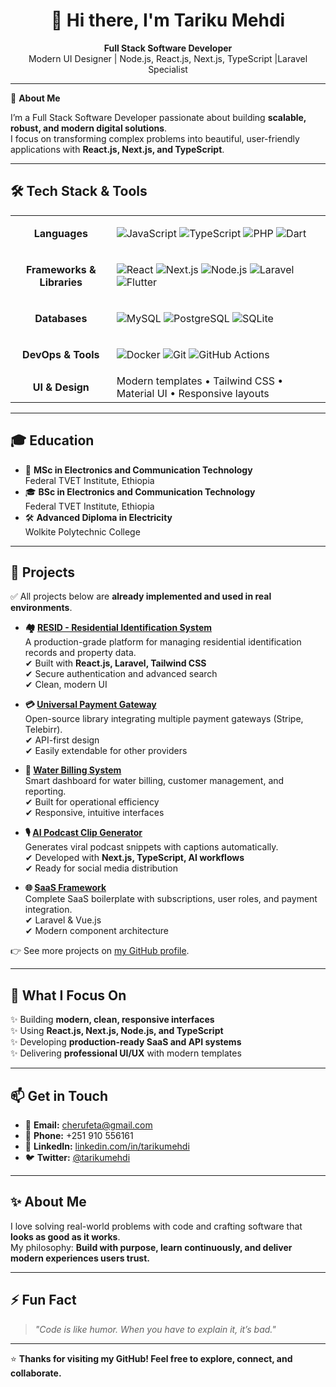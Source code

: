 <h1 align="center">👋 Hi there, I'm Tariku Mehdi</h1>

<p align="center">
  <strong>Full Stack Software Developer</strong><br/>
  Modern UI Designer | Node.js, React.js, Next.js, TypeScript |Laravel Specialist
</p>

---

🎯 **About Me**

I’m a Full Stack Software Developer passionate about building **scalable, robust, and modern digital solutions**.  
I focus on transforming complex problems into beautiful, user-friendly applications with **React.js, Next.js, and TypeScript**.

---

## 🛠️ Tech Stack & Tools

<div align="center">

<table>
<tr>
<td align="center"><b>Languages</b></td>
<td>

![JavaScript](https://img.shields.io/badge/-JavaScript-F7DF1E?logo=javascript&logoColor=black)
![TypeScript](https://img.shields.io/badge/-TypeScript-3178C6?logo=typescript&logoColor=white)
![PHP](https://img.shields.io/badge/-PHP-777BB4?logo=php&logoColor=white)
![Dart](https://img.shields.io/badge/-Dart-0175C2?logo=dart&logoColor=white)

</td>
</tr>

<tr>
<td align="center"><b>Frameworks & Libraries</b></td>
<td>

![React](https://img.shields.io/badge/-React-20232A?logo=react&logoColor=61DAFB)
![Next.js](https://img.shields.io/badge/-Next.js-000000?logo=next.js&logoColor=white)
![Node.js](https://img.shields.io/badge/-Node.js-339933?logo=node.js&logoColor=white)
![Laravel](https://img.shields.io/badge/-Laravel-F55247?logo=laravel&logoColor=white)
![Flutter](https://img.shields.io/badge/-Flutter-02569B?logo=flutter&logoColor=white)

</td>
</tr>

<tr>
<td align="center"><b>Databases</b></td>
<td>

![MySQL](https://img.shields.io/badge/-MySQL-4479A1?logo=mysql&logoColor=white)
![PostgreSQL](https://img.shields.io/badge/-PostgreSQL-336791?logo=postgresql&logoColor=white)
![SQLite](https://img.shields.io/badge/-SQLite-003B57?logo=sqlite&logoColor=white)

</td>
</tr>

<tr>
<td align="center"><b>DevOps & Tools</b></td>
<td>

![Docker](https://img.shields.io/badge/-Docker-2496ED?logo=docker&logoColor=white)
![Git](https://img.shields.io/badge/-Git-F05032?logo=git&logoColor=white)
![GitHub Actions](https://img.shields.io/badge/-GitHub%20Actions-2088FF?logo=github-actions&logoColor=white)

</td>
</tr>

<tr>
<td align="center"><b>UI & Design</b></td>
<td>
Modern templates • Tailwind CSS • Material UI • Responsive layouts
</td>
</tr>
</table>

</div>


---

## 🎓 Education

- 📘 **MSc in Electronics and Communication Technology**  
  Federal TVET Institute, Ethiopia
- 🎓 **BSc in Electronics and Communication Technology**  
  Federal TVET Institute, Ethiopia
- 🛠️ **Advanced Diploma in Electricity**  
  Wolkite Polytechnic College

---

## 🚀 Projects

✅ All projects below are **already implemented and used in real environments**.

- **🏘️ [RESID - Residential Identification System](https://github.com/gittare)**  
  A production-grade platform for managing residential identification records and property data.  
  ✔ Built with **React.js, Laravel, Tailwind CSS**  
  ✔ Secure authentication and advanced search  
  ✔ Clean, modern UI

- **💳 [Universal Payment Gateway](https://github.com/gittare)**  
  Open-source library integrating multiple payment gateways (Stripe, Telebirr).  
  ✔ API-first design  
  ✔ Easily extendable for other providers

- **🧾 [Water Billing System](https://github.com/gittare)**  
  Smart dashboard for water billing, customer management, and reporting.  
  ✔ Built for operational efficiency  
  ✔ Responsive, intuitive interfaces

- **🎙️ [AI Podcast Clip Generator](https://github.com/gittare)**  
  Generates viral podcast snippets with captions automatically.  
  ✔ Developed with **Next.js, TypeScript, AI workflows**  
  ✔ Ready for social media distribution

- **🌐 [SaaS Framework](https://github.com/gittare)**  
  Complete SaaS boilerplate with subscriptions, user roles, and payment integration.  
  ✔ Laravel & Vue.js  
  ✔ Modern component architecture

👉 See more projects on [my GitHub profile](https://github.com/gittare).

---

## 🌟 What I Focus On

✨ Building **modern, clean, responsive interfaces**  
✨ Using **React.js, Next.js, Node.js, and TypeScript**  
✨ Developing **production-ready SaaS and API systems**  
✨ Delivering **professional UI/UX** with modern templates

---

## 📫 Get in Touch

- 📧 **Email:** [cherufeta@gmail.com](cherufeta@gmail.com)
-  📱 **Phone:** +251 910 556161
- 💼 **LinkedIn:** [linkedin.com/in/tarikumehdi](https://www.linkedin.com/in/tarikumehdi)
- 🐦 **Twitter:** [@tarikumehdi](https://x.com/tarikuwisdom)

---

## ✨ About Me

I love solving real-world problems with code and crafting software that **looks as good as it works**.  
My philosophy: **Build with purpose, learn continuously, and deliver modern experiences users trust.**

---

## ⚡ Fun Fact

> *"Code is like humor. When you have to explain it, it’s bad."*

---

⭐ **Thanks for visiting my GitHub! Feel free to explore, connect, and collaborate.**
